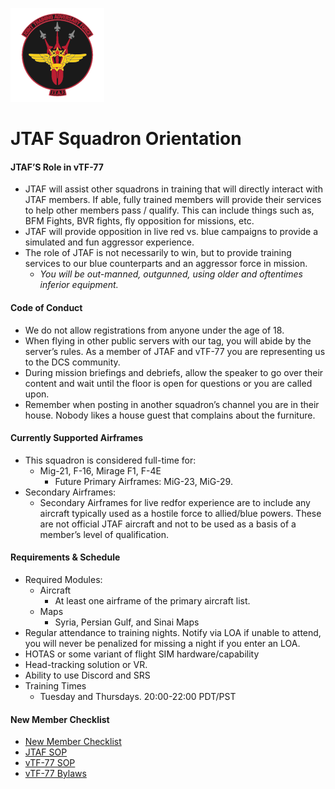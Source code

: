 ![JTAF Logo](../img/Logo.png)

# JTAF Squadron Orientation

#### JTAF’S Role in vTF-77

*   JTAF will assist other squadrons in training that will directly interact with JTAF members. If able, fully trained members will provide their services to help other members pass / qualify. This can include things such as, BFM Fights, BVR fights, fly opposition for missions, etc.
*   JTAF will provide opposition in live red vs. blue campaigns to provide a simulated and fun aggressor experience.
*   The role of JTAF is not necessarily to win, but to provide training services to our blue counterparts and an aggressor force in mission.
    +   *You will be out-manned, outgunned, using older and oftentimes inferior equipment.*

#### Code of Conduct

*   We do not allow registrations from anyone under the age of 18.
*    When flying in other public servers with our tag, you will abide by the server’s rules. As a member of JTAF and vTF-77 you are representing us to the DCS community.
*   During mission briefings and debriefs, allow the speaker to go over their content and wait until the floor is open for questions or you are called upon.
*   Remember when posting in another squadron’s channel you are in their house. Nobody likes a house guest that complains about the furniture.

#### Currently Supported Airframes

*   This squadron is considered full-time for:
    +   Mig-21, F-16, Mirage F1, F-4E
        -   Future Primary Airframes: MiG-23, MiG-29. 
*   Secondary Airframes: 
    +   Secondary Airframes for live redfor experience are to include any aircraft typically used as a hostile force to allied/blue powers. These are not official JTAF aircraft and not to be used as a basis of a member’s level of qualification.

#### Requirements & Schedule

*   Required Modules:
    + Aircraft
        - At least one airframe of the primary aircraft list.
    + Maps
        - Syria, Persian Gulf, and Sinai Maps
*   Regular attendance to training nights. Notify via LOA if unable to attend, you will never be penalized for missing a night if you enter an LOA.
*   HOTAS or some variant of flight SIM hardware/capability
*   Head-tracking solution or VR.
*   Ability to use Discord and SRS
*   Training Times
    + Tuesday and Thursdays. 20:00-22:00 PDT/PST

#### New Member Checklist

* [New Member Checklist](https://docs.google.com/presentation/d/1T1g_16tZ4YdZdpLZx3snGXlaEbhbRWMx/edit)
* [JTAF SOP](https://docs.google.com/document/d/1-libUe5DL7qYrXeCwGR47SMF68sdKF_2rLRyxEbytdw/edit#heading=h.75ewxpxbur9e)
* [vTF-77 SOP](https://docs.google.com/document/d/1Z4FVoAz8uIW7g_UD9aZcAp92Z9OME5TirtB23f0ueWQ/edit)
* [vTF-77 Bylaws](https://docs.google.com/document/d/1xfqqAD8kVBZSFPuWxV8kRUpoWZK2vdqFlw6czg2hjSY/edit)